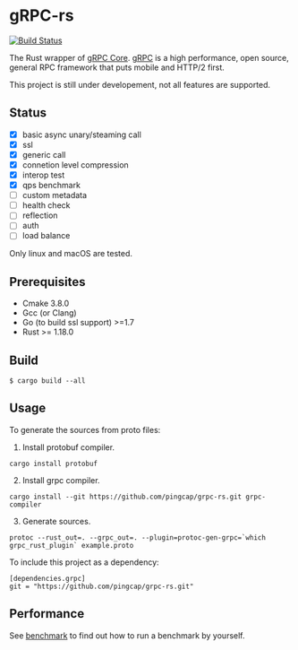 # gRPC-rs

[![Build Status](https://travis-ci.org/pingcap/grpc-rs.svg)](https://travis-ci.org/pingcap/grpc-rs)

The Rust wrapper of [gRPC Core](https://github.com/grpc/grpc). [gRPC](http://www.grpc.io) is a high performance, open source, general RPC framework that puts mobile and HTTP/2 first.

This project is still under developement, not all features are supported.

Status
------

- [x] basic async unary/steaming call
- [x] ssl
- [x] generic call
- [x] connetion level compression
- [x] interop test
- [x] qps benchmark
- [ ] custom metadata
- [ ] health check
- [ ] reflection
- [ ] auth
- [ ] load balance

Only linux and macOS are tested.

Prerequisites
-------------

- Cmake 3.8.0
- Gcc (or Clang)
- Go (to build ssl support) >=1.7
- Rust >= 1.18.0

Build
-----

```
$ cargo build --all
```

Usage
-----

To generate the sources from proto files:

1. Install protobuf compiler.

```
cargo install protobuf
```

2. Install grpc compiler.

```
cargo install --git https://github.com/pingcap/grpc-rs.git grpc-compiler
```

3. Generate sources.

```
protoc --rust_out=. --grpc_out=. --plugin=protoc-gen-grpc=`which grpc_rust_plugin` example.proto
```

To include this project as a dependency:

```
[dependencies.grpc]
git = "https://github.com/pingcap/grpc-rs.git"
```

Performance
-----------
See [benchmark](https://github.com/pingcap/grpc-rs/tree/master/benchmark) to find out how to run a benchmark by yourself.
